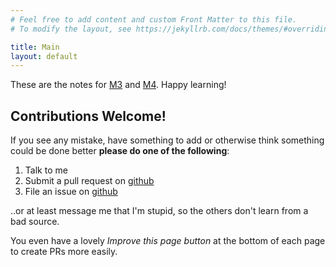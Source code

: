 ```yaml
---
# Feel free to add content and custom Front Matter to this file.
# To modify the layout, see https://jekyllrb.com/docs/themes/#overriding-theme-defaults

title: Main
layout: default
---
```



These are the notes for <a href="{{site.baseurl}}/m3">M3</a> and <a href="{{site.baseurl}}/m4">M4</a>. Happy learning!

<h2>Contributions Welcome!</h2>


If you see any mistake, have something to add or otherwise think something could be done
better **please do one of the following**:

1. Talk to me
1. Submit a pull request on <a href="https://github.com/malpunek/mcv-notes">github</a>
1. File an issue on <a href="https://github.com/malpunek/mcv-notes">github</a>


..or at least message me that I'm stupid, so the others don't learn from a bad source.

You even have a lovely *Improve this page button* at the bottom of each page to create PRs more easily.
